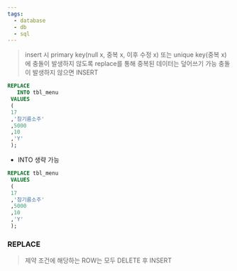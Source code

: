 ```yaml
---
tags:
  - database
  - db
  - sql
---
```

> insert 시 primary key(null x, 중복 x, 이후 수정 x) 또는 unique key(중복 x)에 충돌이 발생하지 않도록 replace를 통해 중복된 데이터는 덮어쓰기 가능
> 충돌이 발생하지 않으면  INSERT 

```SQL
REPLACE
   INTO tbl_menu
 VALUES 
 (
 17
 ,'참기름소주'
 ,5000
 ,10
 ,'Y'
 );
```

- INTO 생략 가능
```SQL
REPLACE tbl_menu
 VALUES 
 (
 17
 ,'참기름소주'
 ,5000
 ,10
 ,'Y'
 );
```


### REPLACE
> 제약 조건에 해당하는 ROW는 모두 DELETE 후 INSERT